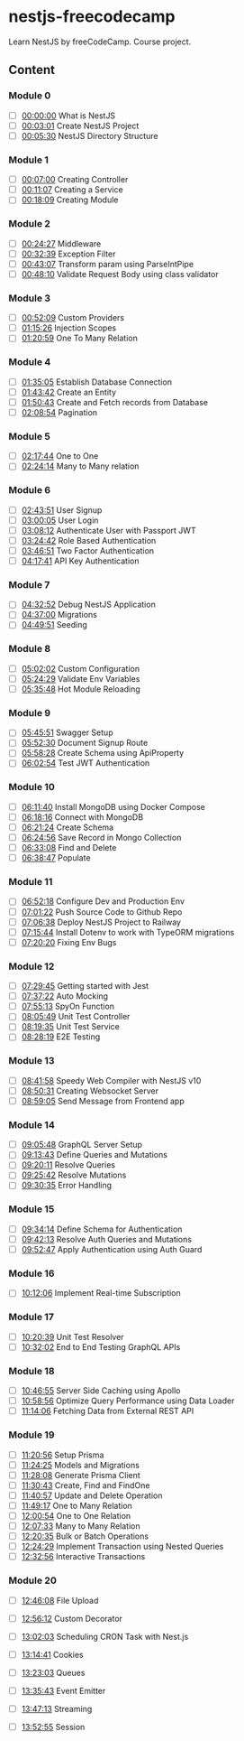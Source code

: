 # nestjs-freecodecamp
Learn NestJS by freeCodeCamp. Course project.

## Content
### Module 0
- [ ] [00:00:00](https://www.youtube.com/watch?v=sFnAHC9lLaw&t=0s) What is NestJS
- [ ] [00:03:01](https://www.youtube.com/watch?v=sFnAHC9lLaw&t=181s) Create NestJS Project
- [ ] [00:05:30](https://www.youtube.com/watch?v=sFnAHC9lLaw&t=330s) NestJS Directory Structure

### Module 1
- [ ] [00:07:00](https://www.youtube.com/watch?v=sFnAHC9lLaw&t=420s) Creating Controller
- [ ] [00:11:07](https://www.youtube.com/watch?v=sFnAHC9lLaw&t=667s) Creating a Service
- [ ] [00:18:09](https://www.youtube.com/watch?v=sFnAHC9lLaw&t=1089s) Creating Module

### Module 2
- [ ] [00:24:27](https://www.youtube.com/watch?v=sFnAHC9lLaw&t=1467s) Middleware
- [ ] [00:32:39](https://www.youtube.com/watch?v=sFnAHC9lLaw&t=1959s) Exception Filter
- [ ] [00:43:07](https://www.youtube.com/watch?v=sFnAHC9lLaw&t=2587s) Transform param using ParseIntPipe
- [ ] [00:48:10](https://www.youtube.com/watch?v=sFnAHC9lLaw&t=2890s) Validate Request Body using class validator

### Module 3
- [ ] [00:52:09](https://www.youtube.com/watch?v=sFnAHC9lLaw&t=3129s) Custom Providers
- [ ] [01:15:26](https://www.youtube.com/watch?v=sFnAHC9lLaw&t=4526s) Injection Scopes
- [ ] [01:20:59](https://www.youtube.com/watch?v=sFnAHC9lLaw&t=4859s) One To Many Relation

### Module 4
- [ ] [01:35:05](https://www.youtube.com/watch?v=sFnAHC9lLaw&t=5705s) Establish Database Connection
- [ ] [01:43:42](https://www.youtube.com/watch?v=sFnAHC9lLaw&t=6222s) Create an Entity
- [ ] [01:50:43](https://www.youtube.com/watch?v=sFnAHC9lLaw&t=6643s) Create and Fetch records from Database
- [ ] [02:08:54](https://www.youtube.com/watch?v=sFnAHC9lLaw&t=7734s) Pagination

### Module 5
- [ ] [02:17:44](https://www.youtube.com/watch?v=sFnAHC9lLaw&t=8264s) One to One
- [ ] [02:24:14](https://www.youtube.com/watch?v=sFnAHC9lLaw&t=8654s) Many to Many relation

### Module 6
- [ ] [02:43:51](https://www.youtube.com/watch?v=sFnAHC9lLaw&t=9831s) User Signup
- [ ] [03:00:05](https://www.youtube.com/watch?v=sFnAHC9lLaw&t=10805s) User Login
- [ ] [03:08:12](https://www.youtube.com/watch?v=sFnAHC9lLaw&t=11292s) Authenticate User with Passport JWT
- [ ] [03:24:42](https://www.youtube.com/watch?v=sFnAHC9lLaw&t=12282s) Role Based Authentication
- [ ] [03:46:51](https://www.youtube.com/watch?v=sFnAHC9lLaw&t=13611s) Two Factor Authentication
- [ ] [04:17:41](https://www.youtube.com/watch?v=sFnAHC9lLaw&t=15461s) API Key Authentication

### Module 7
- [ ] [04:32:52](https://www.youtube.com/watch?v=sFnAHC9lLaw&t=16372s) Debug NestJS Application
- [ ] [04:37:00](https://www.youtube.com/watch?v=sFnAHC9lLaw&t=16620s) Migrations
- [ ] [04:49:51](https://www.youtube.com/watch?v=sFnAHC9lLaw&t=17391s) Seeding

### Module 8
- [ ] [05:02:02](https://www.youtube.com/watch?v=sFnAHC9lLaw&t=18122s) Custom Configuration
- [ ] [05:24:29](https://www.youtube.com/watch?v=sFnAHC9lLaw&t=19469s) Validate Env Variables
- [ ] [05:35:48](https://www.youtube.com/watch?v=sFnAHC9lLaw&t=20148s) Hot Module Reloading

### Module 9
- [ ] [05:45:51](https://www.youtube.com/watch?v=sFnAHC9lLaw&t=20751s) Swagger Setup
- [ ] [05:52:30](https://www.youtube.com/watch?v=sFnAHC9lLaw&t=21150s) Document Signup Route
- [ ] [05:58:28](https://www.youtube.com/watch?v=sFnAHC9lLaw&t=21508s) Create Schema using ApiProperty
- [ ] [06:02:54](https://www.youtube.com/watch?v=sFnAHC9lLaw&t=21774s) Test JWT Authentication

### Module 10
- [ ] [06:11:40](https://www.youtube.com/watch?v=sFnAHC9lLaw&t=22300s) Install MongoDB using Docker Compose
- [ ] [06:18:16](https://www.youtube.com/watch?v=sFnAHC9lLaw&t=22696s) Connect with MongoDB
- [ ] [06:21:24](https://www.youtube.com/watch?v=sFnAHC9lLaw&t=22884s) Create Schema
- [ ] [06:24:56](https://www.youtube.com/watch?v=sFnAHC9lLaw&t=23096s) Save Record in Mongo Collection
- [ ] [06:33:08](https://www.youtube.com/watch?v=sFnAHC9lLaw&t=23588s) Find and Delete
- [ ] [06:38:47](https://www.youtube.com/watch?v=sFnAHC9lLaw&t=23927s) Populate

### Module 11
- [ ] [06:52:18](https://www.youtube.com/watch?v=sFnAHC9lLaw&t=24738s) Configure Dev and Production Env  
- [ ] [07:01:22](https://www.youtube.com/watch?v=sFnAHC9lLaw&t=25282s) Push Source Code to Github Repo  
- [ ] [07:06:38](https://www.youtube.com/watch?v=sFnAHC9lLaw&t=25598s) Deploy NestJS Project to Railway  
- [ ] [07:15:44](https://www.youtube.com/watch?v=sFnAHC9lLaw&t=26144s) Install Dotenv to work with TypeORM migrations  
- [ ] [07:20:20](https://www.youtube.com/watch?v=sFnAHC9lLaw&t=26420s) Fixing Env Bugs  

### Module 12
- [ ] [07:29:45](https://www.youtube.com/watch?v=sFnAHC9lLaw&t=26985s) Getting started with Jest  
- [ ] [07:37:22](https://www.youtube.com/watch?v=sFnAHC9lLaw&t=27442s) Auto Mocking  
- [ ] [07:55:13](https://www.youtube.com/watch?v=sFnAHC9lLaw&t=28513s) SpyOn Function  
- [ ] [08:05:49](https://www.youtube.com/watch?v=sFnAHC9lLaw&t=29149s) Unit Test Controller  
- [ ] [08:19:35](https://www.youtube.com/watch?v=sFnAHC9lLaw&t=29975s) Unit Test Service  
- [ ] [08:28:19](https://www.youtube.com/watch?v=sFnAHC9lLaw&t=30559s) E2E Testing  

### Module 13
- [ ] [08:41:58](https://www.youtube.com/watch?v=sFnAHC9lLaw&t=31318s) Speedy Web Compiler with NestJS v10  
- [ ] [08:50:31](https://www.youtube.com/watch?v=sFnAHC9lLaw&t=31831s) Creating Websocket Server  
- [ ] [08:59:05](https://www.youtube.com/watch?v=sFnAHC9lLaw&t=32345s) Send Message from Frontend app  

### Module 14
- [ ] [09:05:48](https://www.youtube.com/watch?v=sFnAHC9lLaw&t=32748s) GraphQL Server Setup  
- [ ] [09:13:43](https://www.youtube.com/watch?v=sFnAHC9lLaw&t=33223s) Define Queries and Mutations  
- [ ] [09:20:11](https://www.youtube.com/watch?v=sFnAHC9lLaw&t=33611s) Resolve Queries  
- [ ] [09:25:42](https://www.youtube.com/watch?v=sFnAHC9lLaw&t=33942s) Resolve Mutations  
- [ ] [09:30:35](https://www.youtube.com/watch?v=sFnAHC9lLaw&t=34235s) Error Handling  

### Module 15
- [ ] [09:34:14](https://www.youtube.com/watch?v=sFnAHC9lLaw&t=34454s) Define Schema for Authentication  
- [ ] [09:42:13](https://www.youtube.com/watch?v=sFnAHC9lLaw&t=34933s) Resolve Auth Queries and Mutations  
- [ ] [09:52:47](https://www.youtube.com/watch?v=sFnAHC9lLaw&t=35567s) Apply Authentication using Auth Guard  

### Module 16
- [ ] [10:12:06](https://www.youtube.com/watch?v=sFnAHC9lLaw&t=36726s) Implement Real-time Subscription  

### Module 17
- [ ] [10:20:39](https://www.youtube.com/watch?v=sFnAHC9lLaw&t=37239s) Unit Test Resolver  
- [ ] [10:32:02](https://www.youtube.com/watch?v=sFnAHC9lLaw&t=37862s) End to End Testing GraphQL APIs  

### Module 18
- [ ] [10:46:55](https://www.youtube.com/watch?v=sFnAHC9lLaw&t=38655s) Server Side Caching using Apollo  
- [ ] [10:58:56](https://www.youtube.com/watch?v=sFnAHC9lLaw&t=39536s) Optimize Query Performance using Data Loader  
- [ ] [11:14:06](https://www.youtube.com/watch?v=sFnAHC9lLaw&t=40446s) Fetching Data from External REST API  

### Module 19
- [ ] [11:20:56](https://www.youtube.com/watch?v=sFnAHC9lLaw&t=40856s) Setup Prisma  
- [ ] [11:24:25](https://www.youtube.com/watch?v=sFnAHC9lLaw&t=41065s) Models and Migrations  
- [ ] [11:28:08](https://www.youtube.com/watch?v=sFnAHC9lLaw&t=41288s) Generate Prisma Client  
- [ ] [11:30:43](https://www.youtube.com/watch?v=sFnAHC9lLaw&t=41443s) Create, Find and FindOne  
- [ ] [11:40:57](https://www.youtube.com/watch?v=sFnAHC9lLaw&t=42057s) Update and Delete Operation  
- [ ] [11:49:17](https://www.youtube.com/watch?v=sFnAHC9lLaw&t=42557s) One to Many Relation  
- [ ] [12:00:54](https://www.youtube.com/watch?v=sFnAHC9lLaw&t=43254s) One to One Relation  
- [ ] [12:07:33](https://www.youtube.com/watch?v=sFnAHC9lLaw&t=43653s) Many to Many Relation  
- [ ] [12:20:35](https://www.youtube.com/watch?v=sFnAHC9lLaw&t=44435s) Bulk or Batch Operations  
- [ ] [12:24:29](https://www.youtube.com/watch?v=sFnAHC9lLaw&t=44669s) Implement Transaction using Nested Queries  
- [ ] [12:32:56](https://www.youtube.com/watch?v=sFnAHC9lLaw&t=45176s) Interactive Transactions  

### Module 20
- [ ] [12:46:08](https://www.youtube.com/watch?v=sFnAHC9lLaw&t=45968s) File Upload  
- [ ] [12:56:12](https://www.youtube.com/watch?v=sFnAHC9lLaw&t=46572s) Custom Decorator  
- [ ] [13:02:03](https://www.youtube.com/watch?v=sFnAHC9lLaw&t=46923s) Scheduling CRON Task with Nest.js  
- [ ] [13:14:41](https://www.youtube.com/watch?v=sFnAHC9lLaw&t=47681s) Cookies  
- [ ] [13:23:03](https://www.youtube.com/watch?v=sFnAHC9lLaw&t=48183s) Queues  
- [ ] [13:35:43](https://www.youtube.com/watch?v=sFnAHC9lLaw&t=48943s) Event Emitter  
- [ ] [13:47:13](https://www.youtube.com/watch?v=sFnAHC9lLaw&t=49633s) Streaming  
- [ ] [13:52:55](https://www.youtube.com/watch?v=sFnAHC9lLaw&t=49975s) Session  

